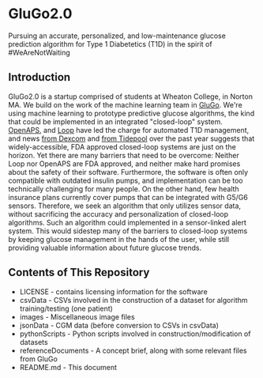 # GluGo2.0

Pursuing an accurate, personalized, and low-maintenance glucose prediction algorithm for Type 1 Diabetetics (T1D) in the spirit of #WeAreNotWaiting

## Introduction

GluGo2.0 is a startup comprised of students at Wheaton College, in Norton MA. We build on the work of the machine learning team in [GluGo](https://github.com/WheatonCS/GluGo/tree/master/4_Backend_MachineLearning). We're using machine learning to prototype predictive glucose algorithms, the kind that could be implemented in an integrated "closed-loop" system. [OpenAPS](https://openaps.org/), and [Loop](https://loopkit.github.io/loopdocs/) have led the charge for automated T1D management, and news [from Dexcom](https://www.fda.gov/newsevents/newsroom/pressannouncements/ucm602870.htm) and [from Tidepool](https://tidepool.org/tidepool-delivering-loop/) over the past year suggests that widely-accessible, FDA approved closed-loop systems are just on the horizon. Yet there are many barriers that need to be overcome: Neither Loop nor OpenAPS are FDA approved, and neither make hard promises about the safety of their software. Furthermore, the software is often only compatible with outdated insulin pumps, and implementation can be too technically challenging for many people. On the other hand, few health insurance plans currently cover pumps that can be integrated with G5/G6 sensors. Therefore, we seek an algorithm that only utilizes sensor data, without sacrificing the accuracy and personalization of closed-loop algorithms. Such an algorithm could implemented in a sensor-linked alert system. This would sidestep many of the barriers to closed-loop systems by keeping glucose management in the hands of the user, while still providing valuable information about future glucose trends. 

## Contents of This Repository

* LICENSE - contains licensing information for the software
* csvData - CSVs involved in the construction of a dataset for algorithm training/testing (one patient)
* images - Miscellaneous image files
* jsonData - CGM data (before conversion to CSVs in csvData)
* pythonScripts - Python scripts involved in construction/modification of datasets
* referenceDocuments - A concept brief, along with some relevant files from GluGo
* README.md - This document
